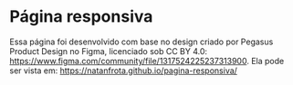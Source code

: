 # Página responsiva

Essa página foi desenvolvido com base no design criado por Pegasus Product Design no Figma, licenciado sob CC BY 4.0: https://www.figma.com/community/file/1317524225237313900.
Ela pode ser vista em: https://natanfrota.github.io/pagina-responsiva/
